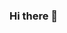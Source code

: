 ### Hi there 👋

<!--
**yopse/yopse** is a ✨ _special_ ✨ repository because its `README.md` (this file) appears on your GitHub profile.


#### I am archish, a frontend developer. I am experienced in developing pixel-perfect, fast, and scalable web applications using HTML, CSS, Javascript, and React.
